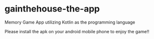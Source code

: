# gainthehouse-the-app
Memory Game App utilizing Kotlin as the programming language

Please install the apk on your android mobile phone to enjoy the game!!
